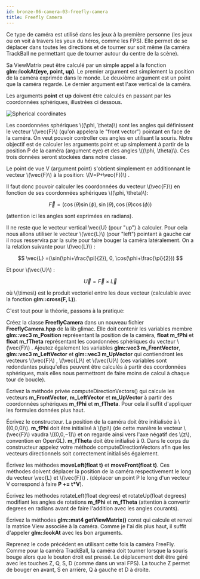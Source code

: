 ```yaml
---
id: bronze-06-camera-03-freefly-camera
title: Freefly Camera
---
```


Ce type de caméra est utilisé dans les jeux à la première personne (les jeux ou on voit à travers les yeux du héros, comme les FPS). Elle permet de se déplacer dans toutes les directions et de tourner sur soit même (la caméra TrackBall ne permettant que de tourner autour du centre de la scène).

Sa ViewMatrix peut être calculé par un simple appel à la fonction **glm::lookAt(eye, point, up)**. Le premier argument est simplement la position de la caméra exprimée dans le monde. Le deuxième argument est un point que la caméra regarde. Le dernier argument est l'axe vertical de la caméra.

Les arguments **point** et **up** doivent être calculés en passant par les coordonnées sphériques, illustrées ci dessous.

![Spherical coordinates](/openglnoel/img/spherical_coordinates.png)

Les coordonnées sphériques \\((\phi, \theta)\\) sont les angles qui définissent le vecteur \\(\vec{F}\\)  (qu'on appelera le "front vector") pointant en face de la caméra. On veut pouvoir controller ces angles en utilisant la souris. Notre objectif est de calculer les arguments point et up simplement à partir de la position P de la caméra (argument eye) et des angles \\((\phi, \theta)\\). Ces trois données seront stockées dans notre classe.

Le point de vue V (argument point) s'obtient simplement en additionnant le vecteur \\(\vec{F}\\)  à la position: \\(V=P+\vec{F})\\) .

Il faut donc pouvoir calculer les coordonnées du vecteur \\(\vec{F}\\)  en fonction de ses coordonnées sphériques \\((\phi, \theta)\\):

$$
\vec{F} = (\cos(\theta)\sin(\phi), \sin(\theta), \cos(\theta)\cos(\phi))
$$

(attention ici les angles sont exprimées en radians).

Il ne reste que le vecteur vertical \vec{U}  (pour "up") à calculer. Pour cela nous allons utiliser le vecteur \\(\vec{L}\\)  (pour "left") pointant à gauche car il nous resservira par la suite pour faire bouger la caméra latéralement. On a la relation suivante pour \\(\vec{L}\\) :

$$
\vec{L} =(\sin(\phi+\frac{\pi}{2}), 0, \cos(\phi+\frac{\pi}{2}))
$$

Et pour \\(\vec{U}\\) :

$$
\vec{U} =\vec{F} \times \vec{L}
$$

où \\(\times\\) est le produit vectoriel entre les deux vecteur (calculable avec la fonction **glm::cross(F, L)**).

C'est tout pour la théorie, passons à la pratique:

<span class="badge todo"></span>  Créez la classe **FreeflyCamera** dans un nouveau fichier **FreeflyCamera.hpp** de la lib glimac. Elle doit contenir les variables membre **glm::vec3 m_Position** représentant la position de la caméra, **float m_fPhi** et **float m_fTheta** représentant les coordonnées sphériques du vecteur \\(\vec{F}\\) . Ajoutez également les variables **glm::vec3 m_FrontVector**, **glm::vec3 m_LeftVector** et **glm::vec3 m_UpVector** qui contiendront les vecteurs \\(\vec{F}\\) , \\(\vec{L}\\)  et \\(\vec{U}\\)  (ces variables sont redondantes puisqu'elles peuvent être calculés à partir des coordonnées sphériques, mais elles nous permettront de faire moins de calcul à chaque tour de boucle).

<span class="badge todo"></span>  Écrivez la méthode privée computeDirectionVectors() qui calcule les vecteurs **m_FrontVector**, **m_LeftVector** et **m_UpVector** à partir des coordonnées sphériques **m_fPhi** et **m_fTheta**. Pour cela il suffit d'appliquer les formules données plus haut.

<span class="badge todo"></span>  Écrivez le constructeur. La position de la caméra doit être initialisée à \\((0,0,0)\\). **m_fPhi** doit être initialisé à \\(\pi\\) (de cette manière le vecteur \\(\vec{F}\\)  vaudra \\((0,0,−1)\\) et on regarde ainsi vers l'axe négatif des \\(z\\), convention en OpenGL). **m_fTheta** doit être initialisé à 0. Dans le corps du constructeur appelez votre méthode computeDirectionVectors afin que les vecteurs directionnels soit correctement initialisés également.

<span class="badge todo"></span>  Écrivez les méthodes **moveLeft(float t)** et **moveFront(float t)**. Ces méthodes doivent déplacer la position de la caméra respectivement le long du vecteur \vec{L}  et \\(\vec{F}\\) . (déplacer un point P le long d'un vecteur V correspond à faire **P += t\*V**).

<span class="badge todo"></span>  Écrivez les méthodes rotateLeft(float degrees) et rotateUp(float degrees) modifiant les angles de rotations **m_fPhi** et **m_fTheta** (attention à convertir degrees en radians avant de faire l'addition avec les angles courants).

<span class="badge todo"></span>  Écrivez la méthodes **glm::mat4 getViewMatrix()** const qui calcule et renvoi la matrice View associée à la caméra. Comme je l'ai dis plus haut, il suffit d'appeler **glm::lookAt** avec les bon arguments.

<span class="badge todo"></span>  Reprenez le code précédent en utilisant cette fois la caméra FreeFly. Comme pour la caméra TrackBall, la caméra doit tourner lorsque la souris bouge alors que le bouton droit est pressé. Le déplacement doit être géré avec les touches Z, Q, S, D (comme dans un vrai FPS). La touche Z permet de bouger en avant, S en arrière, Q à gauche et D à droite.